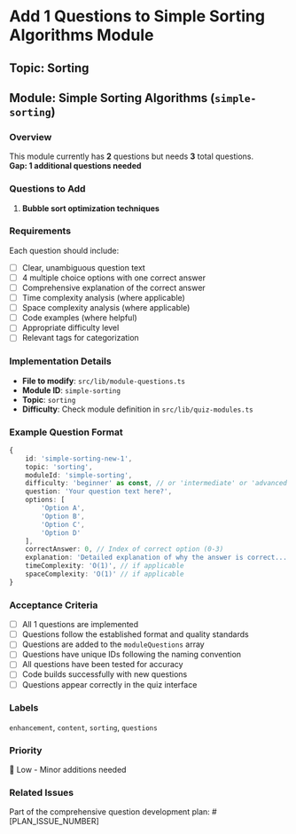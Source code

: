 # Add 1 Questions to Simple Sorting Algorithms Module

## Topic: Sorting
## Module: Simple Sorting Algorithms (`simple-sorting`)

### Overview
This module currently has **2** questions but needs **3** total questions.  
**Gap: 1 additional questions needed**

### Questions to Add

1. **Bubble sort optimization techniques**

### Requirements
Each question should include:
- [ ] Clear, unambiguous question text
- [ ] 4 multiple choice options with one correct answer
- [ ] Comprehensive explanation of the correct answer
- [ ] Time complexity analysis (where applicable)
- [ ] Space complexity analysis (where applicable)
- [ ] Code examples (where helpful)
- [ ] Appropriate difficulty level
- [ ] Relevant tags for categorization

### Implementation Details
- **File to modify**: `src/lib/module-questions.ts`
- **Module ID**: `simple-sorting`
- **Topic**: `sorting`
- **Difficulty**: Check module definition in `src/lib/quiz-modules.ts`

### Example Question Format
```typescript
{
    id: 'simple-sorting-new-1',
    topic: 'sorting',
    moduleId: 'simple-sorting',
    difficulty: 'beginner' as const, // or 'intermediate' or 'advanced'
    question: 'Your question text here?',
    options: [
        'Option A',
        'Option B', 
        'Option C',
        'Option D'
    ],
    correctAnswer: 0, // Index of correct option (0-3)
    explanation: 'Detailed explanation of why the answer is correct...',
    timeComplexity: 'O(1)', // if applicable
    spaceComplexity: 'O(1)' // if applicable
}
```

### Acceptance Criteria
- [ ] All 1 questions are implemented
- [ ] Questions follow the established format and quality standards
- [ ] Questions are added to the `moduleQuestions` array
- [ ] Questions have unique IDs following the naming convention
- [ ] All questions have been tested for accuracy
- [ ] Code builds successfully with new questions
- [ ] Questions appear correctly in the quiz interface

### Labels
`enhancement`, `content`, `sorting`, `questions`

### Priority
📝 Low - Minor additions needed

### Related Issues
Part of the comprehensive question development plan: #[PLAN_ISSUE_NUMBER]